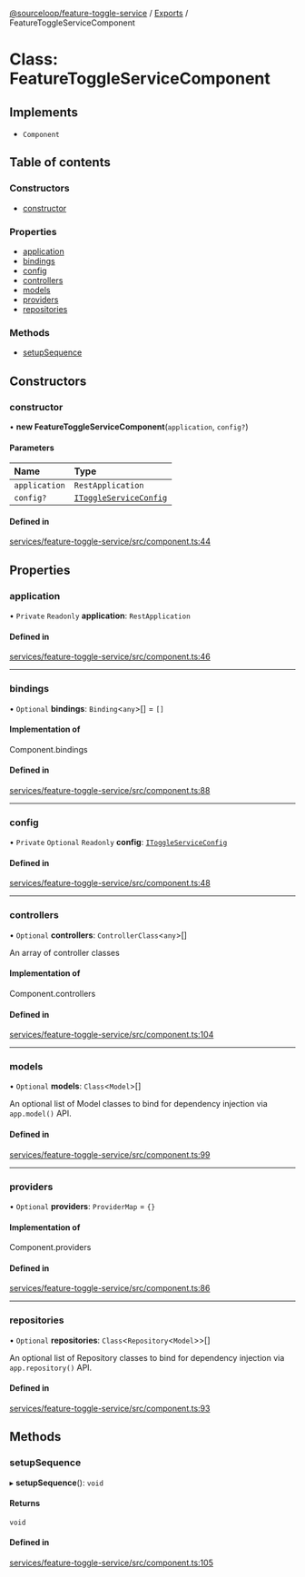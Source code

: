 [@sourceloop/feature-toggle-service](../README.md) / [Exports](../modules.md) / FeatureToggleServiceComponent

# Class: FeatureToggleServiceComponent

## Implements

- `Component`

## Table of contents

### Constructors

- [constructor](FeatureToggleServiceComponent.md#constructor)

### Properties

- [application](FeatureToggleServiceComponent.md#application)
- [bindings](FeatureToggleServiceComponent.md#bindings)
- [config](FeatureToggleServiceComponent.md#config)
- [controllers](FeatureToggleServiceComponent.md#controllers)
- [models](FeatureToggleServiceComponent.md#models)
- [providers](FeatureToggleServiceComponent.md#providers)
- [repositories](FeatureToggleServiceComponent.md#repositories)

### Methods

- [setupSequence](FeatureToggleServiceComponent.md#setupsequence)

## Constructors

### constructor

• **new FeatureToggleServiceComponent**(`application`, `config?`)

#### Parameters

| Name | Type |
| :------ | :------ |
| `application` | `RestApplication` |
| `config?` | [`IToggleServiceConfig`](../interfaces/IToggleServiceConfig.md) |

#### Defined in

[services/feature-toggle-service/src/component.ts:44](https://github.com/sourcefuse/loopback4-microservice-catalog/blob/6c16af104/services/feature-toggle-service/src/component.ts#L44)

## Properties

### application

• `Private` `Readonly` **application**: `RestApplication`

#### Defined in

[services/feature-toggle-service/src/component.ts:46](https://github.com/sourcefuse/loopback4-microservice-catalog/blob/6c16af104/services/feature-toggle-service/src/component.ts#L46)

___

### bindings

• `Optional` **bindings**: `Binding`<`any`\>[] = `[]`

#### Implementation of

Component.bindings

#### Defined in

[services/feature-toggle-service/src/component.ts:88](https://github.com/sourcefuse/loopback4-microservice-catalog/blob/6c16af104/services/feature-toggle-service/src/component.ts#L88)

___

### config

• `Private` `Optional` `Readonly` **config**: [`IToggleServiceConfig`](../interfaces/IToggleServiceConfig.md)

#### Defined in

[services/feature-toggle-service/src/component.ts:48](https://github.com/sourcefuse/loopback4-microservice-catalog/blob/6c16af104/services/feature-toggle-service/src/component.ts#L48)

___

### controllers

• `Optional` **controllers**: `ControllerClass`<`any`\>[]

An array of controller classes

#### Implementation of

Component.controllers

#### Defined in

[services/feature-toggle-service/src/component.ts:104](https://github.com/sourcefuse/loopback4-microservice-catalog/blob/6c16af104/services/feature-toggle-service/src/component.ts#L104)

___

### models

• `Optional` **models**: `Class`<`Model`\>[]

An optional list of Model classes to bind for dependency injection
via `app.model()` API.

#### Defined in

[services/feature-toggle-service/src/component.ts:99](https://github.com/sourcefuse/loopback4-microservice-catalog/blob/6c16af104/services/feature-toggle-service/src/component.ts#L99)

___

### providers

• `Optional` **providers**: `ProviderMap` = `{}`

#### Implementation of

Component.providers

#### Defined in

[services/feature-toggle-service/src/component.ts:86](https://github.com/sourcefuse/loopback4-microservice-catalog/blob/6c16af104/services/feature-toggle-service/src/component.ts#L86)

___

### repositories

• `Optional` **repositories**: `Class`<`Repository`<`Model`\>\>[]

An optional list of Repository classes to bind for dependency injection
via `app.repository()` API.

#### Defined in

[services/feature-toggle-service/src/component.ts:93](https://github.com/sourcefuse/loopback4-microservice-catalog/blob/6c16af104/services/feature-toggle-service/src/component.ts#L93)

## Methods

### setupSequence

▸ **setupSequence**(): `void`

#### Returns

`void`

#### Defined in

[services/feature-toggle-service/src/component.ts:105](https://github.com/sourcefuse/loopback4-microservice-catalog/blob/6c16af104/services/feature-toggle-service/src/component.ts#L105)
